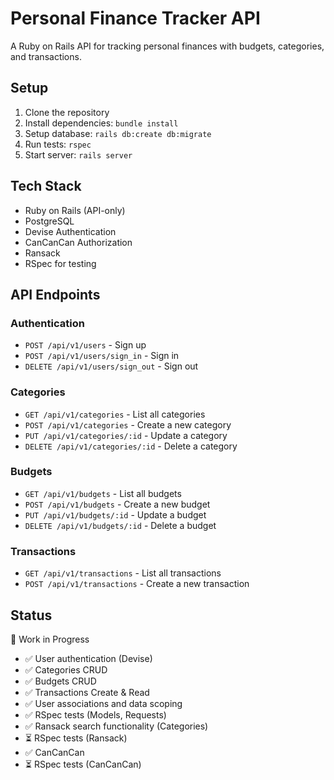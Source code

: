 # Personal Finance Tracker API

A Ruby on Rails API for tracking personal finances with budgets, categories, and transactions.

## Setup

1. Clone the repository
2. Install dependencies: `bundle install`
3. Setup database: `rails db:create db:migrate`
4. Run tests: `rspec`
5. Start server: `rails server`

## Tech Stack

- Ruby on Rails (API-only)
- PostgreSQL
- Devise Authentication
- CanCanCan Authorization
- Ransack
- RSpec for testing

## API Endpoints

### Authentication
- `POST /api/v1/users` - Sign up
- `POST /api/v1/users/sign_in` - Sign in
- `DELETE /api/v1/users/sign_out` - Sign out

### Categories
- `GET /api/v1/categories` - List all categories
- `POST /api/v1/categories` - Create a new category
- `PUT /api/v1/categories/:id` - Update a category
- `DELETE /api/v1/categories/:id` - Delete a category

### Budgets
- `GET /api/v1/budgets` - List all budgets
- `POST /api/v1/budgets` - Create a new budget
- `PUT /api/v1/budgets/:id` - Update a budget
- `DELETE /api/v1/budgets/:id` - Delete a budget

### Transactions
- `GET /api/v1/transactions` - List all transactions
- `POST /api/v1/transactions` - Create a new transaction

## Status

🚧 Work in Progress
- ✅ User authentication (Devise)
- ✅ Categories CRUD
- ✅ Budgets CRUD
- ✅ Transactions Create & Read
- ✅ User associations and data scoping
- ✅ RSpec tests (Models, Requests)
- ✅ Ransack search functionality (Categories)
- ⏳ RSpec tests (Ransack)
- ✅ CanCanCan
- ⏳ RSpec tests (CanCanCan)
